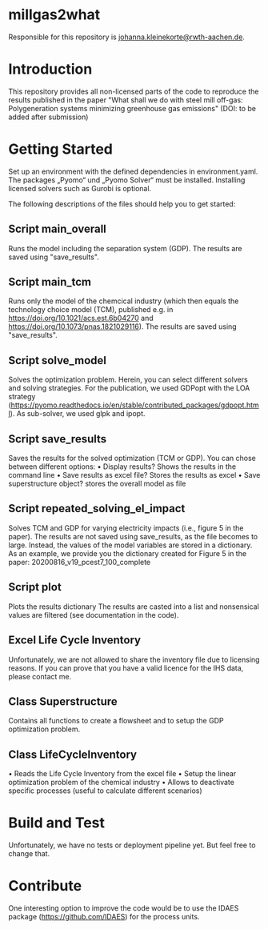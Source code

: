 # millgas2what

Responsible for this repository is johanna.kleinekorte@rwth-aachen.de.

# Introduction 
This repository provides all non-licensed parts of the code to reproduce the results published in the paper "What shall we do with steel mill off-gas: Polygeneration systems minimizing greenhouse gas emissions" (DOI: to be added after submission)

# Getting Started
Set up an environment with the defined dependencies in environment.yaml. The packages „Pyomo“ und „Pyomo Solver“ must be installed. Installing licensed solvers such as Gurobi is optional.

The following descriptions of the files should help you to get started:

## Script main_overall
Runs the model including the separation system (GDP). The results are saved using "save_results".

## Script main_tcm
Runs only the model of the chemcical industry (which then equals the technology choice model (TCM), published e.g. in https://doi.org/10.1021/acs.est.6b04270 and https://doi.org/10.1073/pnas.1821029116). The results are saved using "save_results". 

## Script solve_model
Solves the optimization problem. Herein, you can select different solvers and solving strategies. For the publication, we used GDPopt with the LOA strategy (https://pyomo.readthedocs.io/en/stable/contributed_packages/gdpopt.html).
As sub-solver, we used glpk and ipopt. 

## Script save_results
Saves the results for the solved optimization (TCM or GDP). You can chose between different options: 
•	Display results? Shows the results in the command line
•	Save results as excel file? Stores the results as excel 
•	Save superstructure object? stores the overall model as file

## Script repeated_solving_el_impact
Solves TCM and GDP for varying electricity impacts (i.e., figure 5 in the paper). The results are not saved using save_results, as the file becomes to large. Instead, the values of the model variables are stored in a dictionary. As an example, we provide you the dictionary created for Figure 5 in the paper: 20200816_v19_pcest7_100_complete 

## Script plot
Plots the results dictionary
The results are casted into a list and nonsensical values are filtered (see documentation in the code).

## Excel Life Cycle Inventory
Unfortunately, we are not allowed to share the inventory file due to licensing reasons. If you can prove that you have a valid licence for the IHS data, please contact me. 

## Class Superstructure
Contains all functions to create a flowsheet and to setup the GDP optimization problem.

## Class LifeCycleInventory
•	Reads the Life Cycle Inventory from the excel file 
•	Setup the linear optimization problem of the chemical industry
•	Allows to deactivate specific processes (useful to calculate different scenarios)

# Build and Test
Unfortunately, we have no tests or deployment pipeline yet. But feel free to change that.

# Contribute
One interesting option to improve the code would be to use the IDAES package (https://github.com/IDAES) for the process units. 





